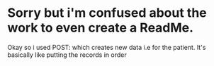# Sorry but i'm confused about the work to even create a ReadMe.
Okay so i used POST: which creates new data i.e for the patient. It's basically like putting the records in order